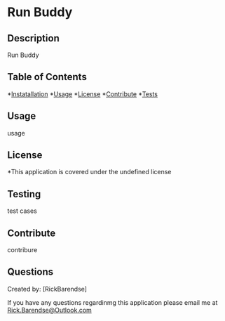 # Run Buddy

  ## Description
  Run Buddy

  ## Table of Contents
  *[Instatallation](#installation)
  *[Usage](#usage)
  *[License](#license)
  *[Contribute](#contribute)
  *[Tests](#tests)


  ## Usage
  usage

  ## License
  *This application is covered under the undefined license

  ## Testing
  test cases

  ## Contribute
  contribure

  ## Questions
  Created by: [RickBarendse]

  If you have any questions regardinmg this application please email me at [Rick.Barendse@Outlook.com](Rick.Barendse@Outlook.com)
